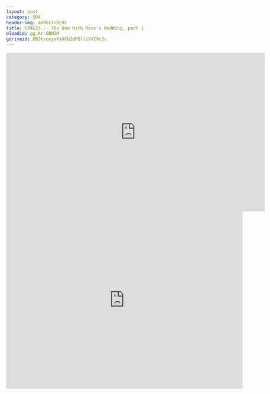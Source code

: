 ```yaml
---
layout: post 
category: S04 
header-img: moHELIr8c9c 
title: S04E23 -- The One With Ross's Wedding, part 1 
oloadid: gg_Kr-OBM3M 
gdriveid: 0B2tsexyaYxGCb2dMSlliVVI0c2c 
--- 
```

<!--more--> 
<iframe src='https://openload.co/embed/gg_Kr-OBM3M/' width='700' height='430' frameborder='0' scrolling='no' allowfullscreen='allowfullscreen'></iframe> 
<iframe src='https://drive.google.com/file/d/0B2tsexyaYxGCb2dMSlliVVI0c2c/preview' width='640' height='480' frameborder='0' scrolling='no' allowfullscreen='allowfullscreen'></iframe> 